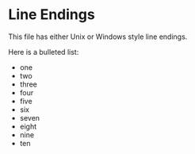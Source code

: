 # Line Endings

This file has either Unix or Windows style line endings.

Here is a bulleted list:

- one
- two
- three
- four
- five
- six
- seven
- eight
- nine
- ten
